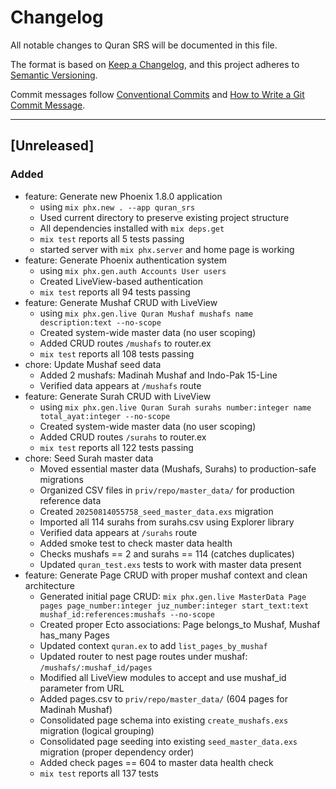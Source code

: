# Changelog
All notable changes to Quran SRS will be documented in this file.

The format is based on [Keep a Changelog](https://keepachangelog.com/en/1.0.0/),
and this project adheres to [Semantic Versioning](https://semver.org/spec/v2.0.0.html).

Commit messages follow [Conventional Commits](https://www.conventionalcommits.org/) 
and [How to Write a Git Commit Message](https://cbea.ms/git-commit/).

---

## [Unreleased]

### Added
- feature: Generate new Phoenix 1.8.0 application
  - using `mix phx.new . --app quran_srs`
  - Used current directory to preserve existing project structure
  - All dependencies installed with `mix deps.get`
  - `mix test` reports all 5 tests passing
  - started server with `mix phx.server` and home page is working
- feature: Generate Phoenix authentication system
  - using `mix phx.gen.auth Accounts User users`
  - Created LiveView-based authentication
  - `mix test` reports all 94 tests passing
- feature: Generate Mushaf CRUD with LiveView
  - using `mix phx.gen.live Quran Mushaf mushafs name description:text --no-scope`
  - Created system-wide master data (no user scoping)
  - Added CRUD routes `/mushafs` to router.ex
  - `mix test` reports all 108 tests passing
- chore: Update Mushaf seed data
  - Added 2 mushafs: Madinah Mushaf and Indo-Pak 15-Line
  - Verified data appears at `/mushafs` route
- feature: Generate Surah CRUD with LiveView
  - using `mix phx.gen.live Quran Surah surahs number:integer name total_ayat:integer --no-scope`
  - Created system-wide master data (no user scoping)
  - Added CRUD routes `/surahs` to router.ex
  - `mix test` reports all 122 tests passing
- chore: Seed Surah master data
  - Moved essential master data (Mushafs, Surahs) to production-safe migrations
  - Organized CSV files in `priv/repo/master_data/` for production reference data
  - Created `20250814055758_seed_master_data.exs` migration
  - Imported all 114 surahs from surahs.csv using Explorer library
  - Verified data appears at `/surahs` route
  - Added smoke test to check master data health
  - Checks mushafs == 2 and surahs == 114 (catches duplicates)
  - Updated `quran_test.exs` tests to work with master data present
- feature: Generate Page CRUD with proper mushaf context and clean architecture
  - Generated initial page CRUD: `mix phx.gen.live MasterData Page pages page_number:integer juz_number:integer start_text:text mushaf_id:references:mushafs --no-scope`
  - Created proper Ecto associations: Page belongs_to Mushaf, Mushaf has_many Pages
  - Updated context `quran.ex` to add `list_pages_by_mushaf`
  - Updated router to nest page routes under mushaf: `/mushafs/:mushaf_id/pages`
  - Modified all LiveView modules to accept and use mushaf_id parameter from URL
  - Added pages.csv to `priv/repo/master_data/` (604 pages for Madinah Mushaf)
  - Consolidated page schema into existing `create_mushafs.exs` migration (logical grouping)
  - Consolidated page seeding into existing `seed_master_data.exs` migration (proper dependency order)
  - Added check pages == 604 to master data health check
  - `mix test` reports all 137 tests


